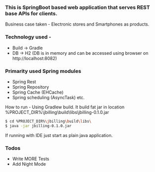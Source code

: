 ### This is SpringBoot based web application that serves REST base APIs for clients.
Business case taken - Electronic stores and Smartphones as products.

### Technology used -
 - Build -> Gradle
 - DB -> H2 
(DB is in memory and can be accessed using browser on http://localhost:8082)
 

### Primarity used Spring modules 
 - Spring Rest
 - Spring Repository
 - Spring Cache (EHCache)
 - Spring scheduling (AsyncTask) etc.



How to run -
Using Gradlew build. It build fat jar in location %PROJECT_DIR%\jbilling\build\libs\jbilling-0.1.0.jar

```sh
$ cd %PROJECT_DIR%\jbilling\build\libs\
$ java -jar jbilling-0.1.0.jar
```

If running with IDE just start as plain java application.


### Todos

 - Write MORE Tests
 - Add Night Mode



